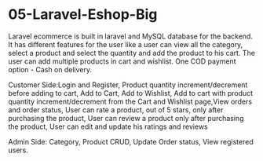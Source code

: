 # 05-Laravel-Eshop-Big
Laravel ecommerce is built in laravel and MySQL database for the backend. It has different features for the user like a user can view all the category, select a product and select the quantity and add the product to his cart. The user can add multiple products in cart and wishlist. One COD payment option - Cash on delivery.

Customer Side:Login and Register, Product quantity increment/decrement before adding to cart, Add to Cart, Add to Wishlist, Add to cart with product quantity increment/decrement from the Cart and Wishlist page,View orders and order status, User can rate a product, out of 5 stars, only after purchasing the product, User can review a product only after purchasing the product, User can edit and update his ratings and reviews

Admin Side: Category, Product CRUD, Update Order status, View registered users.  
